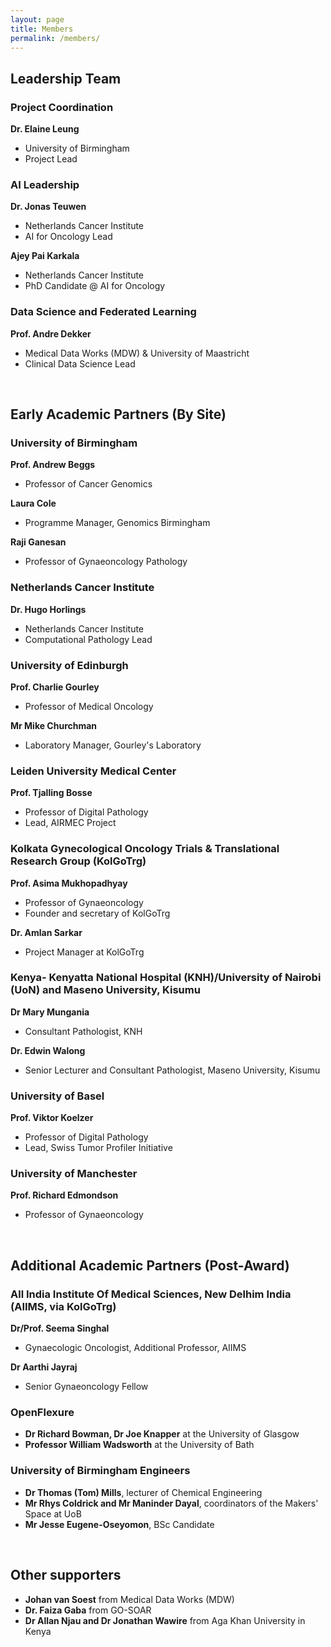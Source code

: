 ```yaml
---
layout: page
title: Members
permalink: /members/
---
```


## Leadership Team

### Project Coordination

**Dr. Elaine Leung**
- University of Birmingham
- Project Lead

### AI Leadership

**Dr. Jonas Teuwen**
- Netherlands Cancer Institute
- AI for Oncology Lead

**Ajey Pai Karkala**
- Netherlands Cancer Institute
- PhD Candidate @ AI for Oncology

### Data Science and Federated Learning

**Prof. Andre Dekker**
- Medical Data Works (MDW) & University of Maastricht
- Clinical Data Science Lead

<br> 

## Early Academic Partners (By Site)

### University of Birmingham

**Prof. Andrew Beggs**
- Professor of Cancer Genomics

**Laura Cole**
- Programme Manager, Genomics Birmingham

**Raji Ganesan**
- Professor of Gynaeoncology Pathology

### Netherlands Cancer Institute

**Dr. Hugo Horlings**
- Netherlands Cancer Institute
- Computational Pathology Lead

### University of Edinburgh

**Prof. Charlie Gourley**
- Professor of Medical Oncology

**Mr Mike Churchman**
- Laboratory Manager, Gourley's Laboratory

### Leiden University Medical Center

**Prof. Tjalling Bosse**
- Professor of Digital Pathology
- Lead, AIRMEC Project

### Kolkata Gynecological Oncology Trials & Translational Research Group (KolGoTrg)

**Prof. Asima Mukhopadhyay**
- Professor of Gynaeoncology
- Founder and secretary of KolGoTrg

**Dr. Amlan Sarkar**
- Project Manager at KolGoTrg

### Kenya- Kenyatta National Hospital (KNH)/University of Nairobi (UoN) and Maseno University, Kisumu

**Dr Mary Mungania**
- Consultant Pathologist, KNH

**Dr. Edwin Walong**
- Senior Lecturer and Consultant Pathologist, Maseno University, Kisumu
  
### University of Basel

**Prof. Viktor Koelzer**
- Professor of Digital Pathology
- Lead, Swiss Tumor Profiler Initiative

### University of Manchester

**Prof. Richard Edmondson**
- Professor of Gynaeoncology

<br> 

## Additional Academic Partners (Post-Award)

### All India Institute Of Medical Sciences, New Delhim India (AIIMS, via KolGoTrg)

**Dr/Prof. Seema Singhal**
- Gynaecologic Oncologist, Additional Professor, AIIMS
 
**Dr Aarthi Jayraj**
- Senior Gynaeoncology Fellow

### OpenFlexure
- **Dr Richard Bowman, Dr Joe Knapper** at the University of Glasgow
- **Professor William Wadsworth** at the University of Bath

### University of Birmingham Engineers
- **Dr Thomas (Tom) Mills**, lecturer of Chemical Engineering
- **Mr Rhys Coldrick and Mr Maninder Dayal**, coordinators of the Makers' Space at UoB
- **Mr Jesse Eugene-Oseyomon**, BSc Candidate

<br> 

## Other supporters

- **Johan van Soest** from Medical Data Works (MDW)
- **Dr. Faiza Gaba** from GO-SOAR
- **Dr Allan Njau and Dr Jonathan Wawire** from Aga Khan University in Kenya



